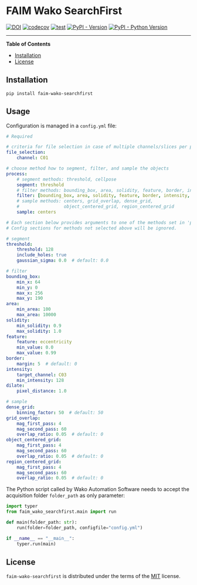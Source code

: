 <!--
SPDX-FileCopyrightText: 2023 Friedrich Miescher Institute for Biomedical Research (FMI), Basel (Switzerland)

SPDX-License-Identifier: MIT
-->

# FAIM Wako SearchFirst



[![DOI](https://zenodo.org/badge/571745733.svg)](https://zenodo.org/badge/latestdoi/571745733)
[![codecov](https://codecov.io/gh/fmi-faim/faim-wako-searchfirst/graph/badge.svg?token=1LHDSD07R6)](https://codecov.io/gh/fmi-faim/faim-wako-searchfirst)
[![test](https://github.com/fmi-faim/faim-wako-searchfirst/actions/workflows/test.yml/badge.svg)](https://github.com/fmi-faim/faim-wako-searchfirst/actions/workflows/test.yml)
[![PyPI - Version](https://img.shields.io/pypi/v/faim-wako-searchfirst.svg)](https://pypi.org/project/faim-wako-searchfirst)
[![PyPI - Python Version](https://img.shields.io/pypi/pyversions/faim-wako-searchfirst.svg)](https://pypi.org/project/faim-wako-searchfirst)

-----

**Table of Contents**

- [Installation](#installation)
- [License](#license)

## Installation

```console
pip install faim-wako-searchfirst
```

## Usage

Configuration is managed in a `config.yml` file:

```yaml
# Required

# criteria for file selection in case of multiple channels/slices per position
file_selection:
    channel: C01

# choose method how to segment, filter, and sample the objects
process:
    # segment methods: threshold, cellpose
    segment: threshold
    # filter methods: bounding_box, area, solidity, feature, border, intensity, dilate
    filter: [bounding_box, area, solidity, feature, border, intensity, dilate]
    # sample methods: centers, grid_overlap, dense_grid,
    #                 object_centered_grid, region_centered_grid
    sample: centers

# Each section below provides arguments to one of the methods set in 'process'.
# Config sections for methods not selected above will be ignored.

# segment
threshold:
    threshold: 128
    include_holes: true
    gaussian_sigma: 0.0  # default: 0.0

# filter
bounding_box:
    min_x: 64
    min_y: 0
    max_x: 256
    max_y: 190
area:
    min_area: 100
    max_area: 10000
solidity:
    min_solidity: 0.9
    max_solidity: 1.0
feature:
    feature: eccentricity
    min_value: 0.0
    max_value: 0.99
border:
    margin: 5  # default: 0
intensity:
    target_channel: C03
    min_intensity: 128
dilate:
    pixel_distance: 1.0

# sample
dense_grid:
    binning_factor: 50  # default: 50
grid_overlap:
    mag_first_pass: 4
    mag_second_pass: 60
    overlap_ratio: 0.05  # default: 0
object_centered_grid:
    mag_first_pass: 4
    mag_second_pass: 60
    overlap_ratio: 0.05  # default: 0
region_centered_grid:
    mag_first_pass: 4
    mag_second_pass: 60
    overlap_ratio: 0.05  # default: 0
```

The Python script called by Wako Automation Software needs to accept the acquisition folder `folder_path` as only parameter:

```python
import typer
from faim_wako_searchfirst.main import run

def main(folder_path: str):
    run(folder=folder_path, configfile="config.yml")

if __name__ == "__main__":
    typer.run(main)
```

## License

`faim-wako-searchfirst` is distributed under the terms of the [MIT](https://spdx.org/licenses/MIT.html) license.
